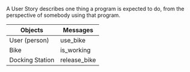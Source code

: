 A User Story describes one thing a program is expected to do, from the perspective of somebody using that program.

| Objects | Messages |
|---------|----------|
| User (person) | use_bike |
| Bike | is_working |
| Docking Station | release_bike |